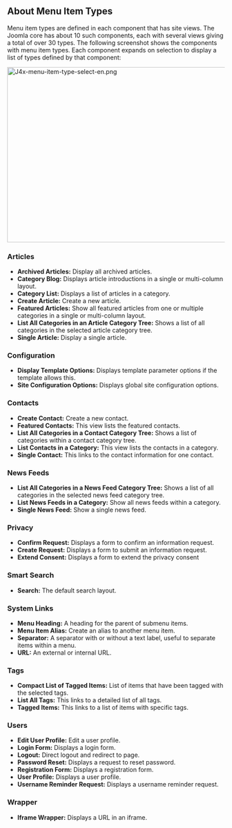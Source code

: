 <!-- Filename: J4.x:Menu_Item_Types / Display title: Menu Item Types -->

## About Menu Item Types

Menu item types are defined in each component that has site views. The
Joomla core has about 10 such components, each with several views giving
a total of over 30 types. The following screenshot shows the components
with menu item types. Each component expands on selection to display a list
of types defined by that component:

<img
src="https://docs.joomla.org/images/thumb/f/f7/J4x-menu-item-type-select-en.png/800px-J4x-menu-item-type-select-en.png"
class="thumbborder" decoding="async"
srcset="https://docs.joomla.org/images/f/f7/J4x-menu-item-type-select-en.png 1.5x"
data-file-width="1000" data-file-height="508" width="800" height="406"
alt="J4x-menu-item-type-select-en.png" />

### Articles

- **Archived Articles:** Display all archived articles.
- **Category Blog:** Displays article introductions in a single or
  multi-column layout.
- **Category List:** Displays a list of articles in a category.
- **Create Article:** Create a new article.
- **Featured Articles:** Show all featured articles from one or multiple
  categories in a single or multi-column layout.
- **List All Categories in an Article Category Tree:** Shows a list of
  all categories in the selected article category tree.
- **Single Article:** Display a single article.

### Configuration

- **Display Template Options:** Displays template parameter options if
  the template allows this.
- **Site Configuration Options:** Displays global site configuration
  options.

### Contacts

- **Create Contact:** Create a new contact.
- **Featured Contacts:** This view lists the featured contacts.
- **List All Categories in a Contact Category Tree:** Shows a list of
  categories within a contact category tree.
- **List Contacts in a Category:** This view lists the contacts in a
  category.
- **Single Contact:** This links to the contact information for one
  contact.

### News Feeds

- **List All Categories in a News Feed Category Tree:** Shows a list of
  all categories in the selected news feed category tree.
- **List News Feeds in a Category:** Show all news feeds within a
  category.
- **Single News Feed:** Show a single news feed.

### Privacy

- **Confirm Request:** Displays a form to confirm an information
  request.
- **Create Request:** Displays a form to submit an information request.
- **Extend Consent:** Displays a form to extend the privacy consent

### Smart Search

- **Search:** The default search layout.

### System Links

- **Menu Heading:** A heading for the parent of submenu items.
- **Menu Item Alias:** Create an alias to another menu item.
- **Separator:** A separator with or without a text label, useful to
  separate items within a menu.
- **URL:** An external or internal URL.

### Tags

- **Compact List of Tagged Items:** List of items that have been tagged
  with the selected tags.
- **List All Tags:** This links to a detailed list of all tags.
- **Tagged Items:** This links to a list of items with specific tags.

### Users

- **Edit User Profile:** Edit a user profile.
- **Login Form:** Displays a login form.
- **Logout:** Direct logout and redirect to page.
- **Password Reset:** Displays a request to reset password.
- **Registration Form:** Displays a registration form.
- **User Profile:** Displays a user profile.
- **Username Reminder Request:** Displays a username reminder request.

### Wrapper

- **Iframe Wrapper:** Displays a URL in an iframe.
